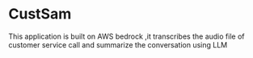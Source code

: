 # CustSam
This application is built on AWS bedrock ,it transcribes the audio file of customer service call and summarize the conversation using LLM
